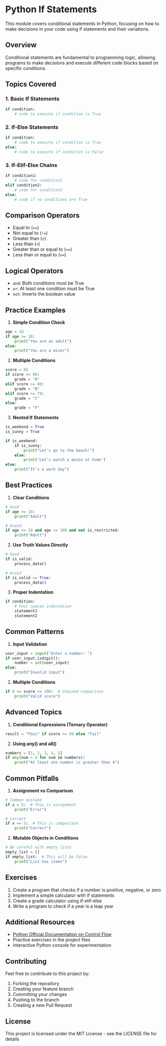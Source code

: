 # Python If Statements

This module covers conditional statements in Python, focusing on how to make decisions in your code using if statements and their variations.

## Overview

Conditional statements are fundamental to programming logic, allowing programs to make decisions and execute different code blocks based on specific conditions.

## Topics Covered

### 1. Basic If Statements
```python
if condition:
    # code to execute if condition is True
```

### 2. If-Else Statements
```python
if condition:
    # code to execute if condition is True
else:
    # code to execute if condition is False
```

### 3. If-Elif-Else Chains
```python
if condition1:
    # code for condition1
elif condition2:
    # code for condition2
else:
    # code if no conditions are True
```

## Comparison Operators
- Equal to (`==`)
- Not equal to (`!=`)
- Greater than (`>`)
- Less than (`<`)
- Greater than or equal to (`>=`)
- Less than or equal to (`<=`)

## Logical Operators
- `and`: Both conditions must be True
- `or`: At least one condition must be True
- `not`: Inverts the boolean value

## Practice Examples

1. **Simple Condition Check**
```python
age = 18
if age >= 18:
    print("You are an adult")
else:
    print("You are a minor")
```

2. **Multiple Conditions**
```python
score = 85
if score >= 90:
    grade = "A"
elif score >= 80:
    grade = "B"
elif score >= 70:
    grade = "C"
else:
    grade = "F"
```

3. **Nested If Statements**
```python
is_weekend = True
is_sunny = True

if is_weekend:
    if is_sunny:
        print("Let's go to the beach!")
    else:
        print("Let's watch a movie at home")
else:
    print("It's a work day")
```

## Best Practices

1. **Clear Conditions**
```python
# Good
if age >= 18:
    print("Adult")

# Avoid
if age >= 18 and age <= 100 and not is_restricted:
    print("Adult")
```

2. **Use Truth Values Directly**
```python
# Good
if is_valid:
    process_data()

# Avoid
if is_valid == True:
    process_data()
```

3. **Proper Indentation**
```python
if condition:
    # Four spaces indentation
    statement1
    statement2
```

## Common Patterns

1. **Input Validation**
```python
user_input = input("Enter a number: ")
if user_input.isdigit():
    number = int(user_input)
else:
    print("Invalid input")
```

2. **Multiple Conditions**
```python
if 0 <= score <= 100:  # Chained comparison
    print("Valid score")
```

## Advanced Topics

1. **Conditional Expressions (Ternary Operator)**
```python
result = "Pass" if score >= 60 else "Fail"
```

2. **Using any() and all()**
```python
numbers = [1, 2, 3, 4, 5]
if any(num > 4 for num in numbers):
    print("At least one number is greater than 4")
```

## Common Pitfalls

1. **Assignment vs Comparison**
```python
# Common mistake
if x = 5:  # This is assignment
    print("Error")

# Correct
if x == 5:  # This is comparison
    print("Correct")
```

2. **Mutable Objects in Conditions**
```python
# Be careful with empty lists
empty_list = []
if empty_list:  # This will be False
    print("List has items")
```

## Exercises

1. Create a program that checks if a number is positive, negative, or zero
2. Implement a simple calculator with if statements
3. Create a grade calculator using if-elif-else
4. Write a program to check if a year is a leap year

## Additional Resources

- [Python Official Documentation on Control Flow](https://docs.python.org/3/tutorial/controlflow.html)
- Practice exercises in the project files
- Interactive Python console for experimentation

## Contributing

Feel free to contribute to this project by:
1. Forking the repository
2. Creating your feature branch
3. Committing your changes
4. Pushing to the branch
5. Creating a new Pull Request

## License

This project is licensed under the MIT License - see the LICENSE file for details
